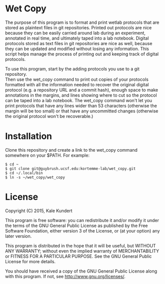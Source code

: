 Wet Copy
========
The purpose of this program is to format and print wetlab protocols that are 
stored as plaintext files in git repositories.  Printed out protocols are nice 
because they can be easily carried around lab during an experiment, annotated 
in real time, and ultimately taped into a lab notebook.  Digital protocols 
stored as text files in git repositories are nice as well, because they can be 
updated and modified without losing any information.  This script helps manage 
the process of printing out and keeping track of digital protocols.

To use this program, start by the adding protocols you use to a git repository.  
Then use the wet_copy command to print out copies of your protocols formatted 
with all the information needed to recover the original digital protocol (e.g. 
a repository URL and a commit hash), enough space to make annotations in the 
margins, and lines showing where to cut so the protocol can be taped into a lab 
notebook.  The wet_copy command won't let you print protocols that have any 
lines wider than 53 characters (otherwise the margin will be too small) or that 
have any uncommitted changes (otherwise the original protocol won't be 
recoverable.)

Installation
============
Clone this repository and create a link to the wet_copy command somewhere on 
your $PATH.  For example:

    $ cd ~
    $ git clone git@guybrush.ucsf.edu:kortemme-lab/wet_copy.git
    $ cd ~/.local/bin
    $ ln -s ~/wet_copy/wet_copy

License
=======
Copyright (C) 2015, Kale Kundert

This program is free software: you can redistribute it and/or modify it under 
the terms of the GNU General Public License as published by the Free Software 
Foundation, either version 3 of the License, or (at your option) any later 
version.

This program is distributed in the hope that it will be useful, but WITHOUT ANY 
WARRANTY; without even the implied warranty of MERCHANTABILITY or FITNESS FOR A 
PARTICULAR PURPOSE.  See the GNU General Public License for more details.

You should have received a copy of the GNU General Public License along with 
this program.  If not, see <http://www.gnu.org/licenses/>.


